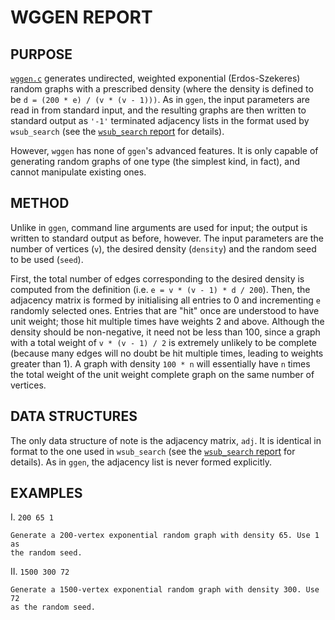 # WGGEN REPORT

## PURPOSE
[`wggen.c`](https://github.com/vglazer/USRA/blob/master/subgraph_finding/src/wggen.c) 
generates undirected, weighted exponential (Erdos-Szekeres) random 
graphs with a prescribed density (where the density is defined to be 
`d = (200 * e) / (v * (v - 1)))`. As in `ggen`, the input parameters are read in from 
standard input, and the resulting graphs are then written to standard output 
as `'-1'` terminated adjacency lists in the format used by `wsub_search` 
(see the [`wsub_search` report](https://github.com/vglazer/USRA/blob/master/subgraph_finding/doc/wsub_search.md) for details). 

However, `wggen` has none of `ggen`'s advanced features. It is only capable of generating random graphs of one type (the 
simplest kind, in fact), and cannot manipulate existing ones.

## METHOD
Unlike in `ggen`, command line arguments are used for input; the output 
is written to standard output as before, however. The input parameters are 
the number of vertices (`v`), the desired density (`density`) and the random seed to be used (`seed`). 

First, the total number of edges corresponding to the desired density is 
computed from the definition (i.e. `e = v * (v - 1) * d / 200`). Then, the 
adjacency matrix is formed by initialising all entries to 0 and incrementing 
`e` randomly selected ones. Entries that are "hit" once are understood to have
unit weight; those hit multiple times have weights 2 and above. Although the 
density should be non-negative, it need not be less than 100, since a graph
with a total weight of `v * (v - 1) / 2` is extremely unlikely to be complete
(because many edges will no doubt be hit multiple times, leading to weights 
greater than 1). A graph with density `100 * n` will essentially have `n` times the
total weight of the unit weight complete graph on the same number of vertices.

## DATA STRUCTURES
The only data structure of note is the adjacency matrix, `adj`. It is identical
in format to the one used in `wsub_search` (see the 
[`wsub_search` report](https://github.com/vglazer/USRA/blob/master/subgraph_finding/src/wsub_search.c) 
for details). As in `ggen`, the adjacency list is never formed explicitly. 
 
## EXAMPLES
I.  `200 65 1`
 
    Generate a 200-vertex exponential random graph with density 65. Use 1 as 
    the random seed.

II. `1500 300 72`

    Generate a 1500-vertex exponential random graph with density 300. Use 72 
    as the random seed.

